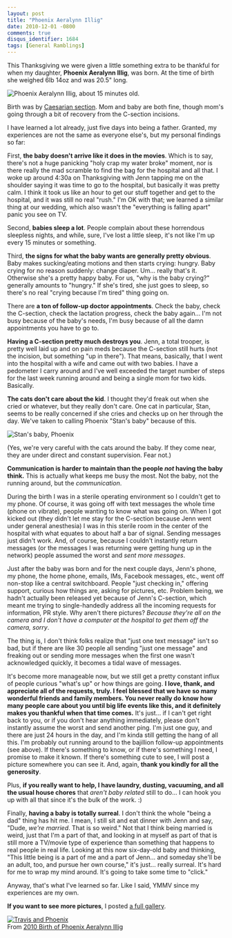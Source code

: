 ```yaml
---
layout: post
title: "Phoenix Aeralynn Illig"
date: 2010-12-01 -0800
comments: true
disqus_identifier: 1684
tags: [General Ramblings]
---
```

This Thanksgiving we were given a little something extra to be thankful
for when my daughter, **Phoenix Aeralynn Illig**, was born. At the time
of birth she weighed 6lb 14oz and was 20.5" long.

![Phoenix Aeralynn Illig, about 15 minutes
old.](https://lh6.googleusercontent.com/-wTEt-lcVU2c/TqOKCKdu97I/AAAAAAAAD9s/dwXNaT0eX_w/s400/20101125_213359.jpg "Phoenix Aeralynn Illig, about 15 minutes old.")

Birth was by [Caesarian
section](https://secure.wikimedia.org/wikipedia/en/wiki/Caesarean_section).
Mom and baby are both fine, though mom's going through a bit of recovery
from the C-section incisions.

I have learned a lot already, just five days into being a father.
Granted, my experiences are not the same as everyone else's, but my
personal findings so far:

First, **the baby doesn't arrive like it does in the movies**. Which is
to say, there's not a huge panicking "holy crap my water broke" moment,
nor is there really the mad scramble to find the bag for the hospital
and all that. I woke up around 4:30a on Thanksgiving with Jenn tapping
me on the shoulder saying it was time to go to the hospital, but
basically it was pretty calm. I think it took us like an hour to get our
stuff together and get to the hospital, and it was still no real "rush."
I'm OK with that; we learned a similar thing at our wedding, which also
wasn't the "everything is falling apart" panic you see on TV.

Second, **babies sleep a lot**. People complain about these horrendous
sleepless nights, and while, sure, I've lost a little sleep, it's not
like I'm up every 15 minutes or something.

Third, **the signs for what the baby wants are generally pretty
obvious**. Baby makes sucking/eating motions and then starts crying:
hungry. Baby crying for no reason suddenly: change diaper. Um... really
that's it. Otherwise she's a pretty happy baby. For us, "why is the baby
crying?" generally amounts to "hungry." If she's tired, she just goes to
sleep, so there's no real "crying because I'm tired" thing going on.

There are **a ton of follow-up doctor appointments**. Check the baby,
check the C-section, check the lactation progress, check the baby
again... I'm not busy because of the baby's needs, I'm busy because of
all the damn appointments you have to go to.

**Having a C-section pretty much destroys you**. Jenn, a total trooper,
is pretty well laid up and on pain meds because the C-section still
hurts (not the incision, but something "up in there"). That means,
basically, that I went into the hospital with a wife and came out with
two babies. I have a pedometer I carry around and I've well exceeded the
target number of steps for the last week running around and being a
single mom for two kids. Basically.

**The cats don't care about the kid**. I thought they'd freak out when
she cried or whatever, but they really don't care. One cat in
particular, Stan, seems to be really concerned if she cries and checks
up on her through the day. We've taken to calling Phoenix "Stan's baby"
because of this.

![Stan's baby,
Phoenix](https://lh5.googleusercontent.com/-LWAGvtaHmL4/TqOKTESZ-wI/AAAAAAAAEAI/mvpwUgx3j8s/s400/20101129_115818.jpg "Stan's baby, Phoenix")

(Yes, we're very careful with the cats around the baby. If they come
near, they are under direct and constant supervision. Fear not.)

**Communication is harder to maintain than the people *not* having the
baby think.** This is actually what keeps me busy the most. Not the
baby, not the running around, but the *communication*.

During the birth I was in a sterile operating environment so I couldn't
get to my phone. Of course, it was going off with text messages the
whole time (phone on vibrate), people wanting to know what was going on.
When I got kicked out (they didn't let me stay for the C-section because
Jenn went under general anesthesia) I was in this sterile room in the
center of the hospital with what equates to about half a bar of signal.
Sending messages just didn't work. And, of course, because I couldn't
instantly return messages (or the messages I was returning were getting
hung up in the network) people assumed the worst and *sent more
messages*.

Just after the baby was born and for the next couple days, Jenn's phone,
my phone, the home phone, emails, IMs, Facebook messages, etc., went off
non-stop like a central switchboard. People "just checking in," offering
support, curious how things are, asking for pictures, etc. Problem
being, we hadn't actually been released yet because of Jenn's C-section,
which meant me trying to single-handedly address all the incoming
requests for information, PR style. Why aren't there pictures? *Because
they're all on the camera and I don't have a computer at the hospital to
get them off the camera, sorry*.

The thing is, I don't think folks realize that "just one text message"
isn't so bad, but if there are like 30 people all sending "just one
message" and freaking out or sending more messages when the first one
wasn't acknowledged quickly, it becomes a tidal wave of messages.

It's become more manageable now, but we still get a pretty constant
influx of people curious "what's up" or how things are going. **I love,
thank, and appreciate all of the requests, truly. I feel blessed that we
have so many wonderful friends and family members. You never really do
know how many people care about you until big life events like this, and
it definitely makes you thankful when that time comes.** It's just... if
I can't get right back to you, or if you don't hear anything
immediately, please don't instantly assume the worst and send another
ping. I'm just one guy, and there are just 24 hours in the day, and I'm
kinda still getting the hang of all this. I'm probably out running
around to the bajillion follow-up appointments (see above). If there's
something to know, or if there's something I need, I promise to make it
known. If there's something cute to see, I will post a picture somewhere
you can see it. And, again, **thank you kindly for all the generosity**.

Plus, **if you really want to help, I have laundry, dusting, vacuuming,
and all the usual house chores** that *aren't baby related* still to
do... I can hook you up with all that since it's the bulk of the work.
:)

Finally, **having a baby is totally surreal**. I don't think the whole
"being a dad" thing has hit me. I mean, I still sit and eat dinner with
Jenn and say, "Dude, *we're married*. That is so weird." Not that I
think being married is weird, just that I'm a part of that, and looking
in at myself as part of that is still more a TV/movie type of experience
than something that happens to real people in real life. Looking at this
now six-day-old baby and thinking, "This little being is a part of me
and a part of Jenn... and someday she'll be an adult, too, and pursue
her own course," it's just... really surreal. It's hard for me to wrap
my mind around. It's going to take some time to "click."

Anyway, that's what I've learned so far. Like I said, YMMV since my
experiences are my own.

**If you want to see more pictures**, I posted [a full
gallery](http://picasaweb.google.com/travis.illig/2010BirthOfPhoenixAeralynnIllig).

[![Travis and Phoenix](https://lh3.googleusercontent.com/-MpmuX62SM6g/TqOKR_BQkPI/AAAAAAAAGEg/5l5OVXe-0DE/s400/20101128_135756.jpg)](http://picasaweb.google.com/lh/photo/rhZbivcEmwIcaYrEEb8TEQ?feat=embedwebsite)<br />From [2010 Birth of Phoenix Aeralynn Illig](http://picasaweb.google.com/travis.illig/2010BirthOfPhoenixAeralynnIllig?feat=embedwebsite)



